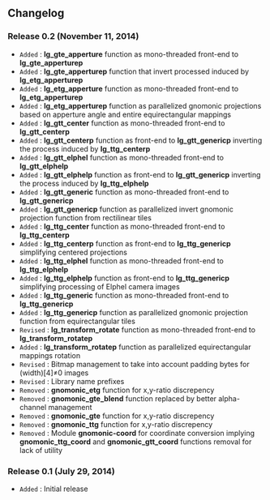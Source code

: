 ## Changelog

### Release 0.2 (November 11, 2014)

- `Added` : **lg\_gte\_apperture** function as mono-threaded front-end to **lg\_gte\_apperturep**
- `Added` : **lg\_gte\_apperturep** function that invert processed induced by **lg\_etg\_apperturep**
- `Added` : **lg\_etg\_apperture** function as mono-threaded front-end to **lg\_etg\_apperturep**
- `Added` : **lg\_etg\_apperturep** function as parallelized gnomonic projections based on apperture angle and entire equirectangular mappings
- `Added` : **lg\_gtt\_center** function as mono-threaded front-end to **lg\_gtt\_centerp**
- `Added` : **lg\_gtt\_centerp** function as front-end to **lg\_gtt\_genericp** inverting the process induced by **lg\_ttg\_centerp**
- `Added` : **lg\_gtt\_elphel** function as mono-threaded front-end to **lg\_gtt\_elphelp**
- `Added` : **lg\_gtt\_elphelp** function as front-end to **lg\_gtt\_genericp** inverting the process induced by **lg\_ttg\_elphelp**
- `Added` : **lg\_gtt\_generic** function as mono-threaded front-end to **lg\_gtt\_genericp**
- `Added` : **lg\_gtt\_genericp** function as parallelized invert gnomonic projection function from rectilinear tiles
- `Added` : **lg\_ttg\_center** function as mono-threaded front-end to **lg\_ttg\_centerp**
- `Added` : **lg\_ttg\_centerp** function as front-end to **lg\_ttg\_genericp** simplifying centered projections
- `Added` : **lg\_ttg\_elphel** function as mono-threaded front-end to **lg\_ttg\_elphelp**
- `Added` : **lg\_ttg\_elphelp** function as front-end to **lg\_ttg\_genericp** simplifying processing of Elphel camera images
- `Added` : **lg\_ttg\_generic** function as mono-threaded front-end to **lg\_ttg\_genericp**
- `Added` : **lg\_ttg\_genericp** function as parallelized gnomonic projection function from equirectangular tiles
- `Revised` : **lg\_transform\_rotate** function as mono-threaded front-end to **lg\_transform\_rotatep**
- `Added` : **lg\_transform\_rotatep** function as parallelized equirectangular mappings rotation
- `Revised` : Bitmap management to take into account padding bytes for (width)[4]≠0 images
- `Revised` : Library name prefixes
- `Removed` : **gnomonic\_etg** function for x,y-ratio discrepency
- `Removed` : **gnomonic\_gte_blend** function replaced by better alpha-channel management
- `Removed` : **gnomonic\_gte** function for x,y-ratio discrepency
- `Removed` : **gnomonic\_ttg** function for x,y-ratio discrepency
- `Removed` : Module **gnomonic-coord** for coordinate conversion implying **gnomonic\_ttg\_coord** and **gnomonic\_gtt\_coord** functions removal for lack of utility

### Release 0.1 (July 29, 2014)

- `Added` : Initial release
